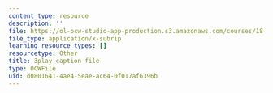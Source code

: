 ```yaml
---
content_type: resource
description: ''
file: https://ol-ocw-studio-app-production.s3.amazonaws.com/courses/18-06sc-linear-algebra-fall-2011/d08016414ae45eaeac640f017af6396b_6-wh6yvk6uc.vtt
file_type: application/x-subrip
learning_resource_types: []
resourcetype: Other
title: 3play caption file
type: OCWFile
uid: d0801641-4ae4-5eae-ac64-0f017af6396b
---
```

